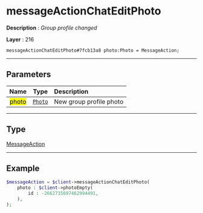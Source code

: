 # messageActionChatEditPhoto

**Description** : *Group profile changed*

**Layer** : 216

```tl
messageActionChatEditPhoto#7fcb13a8 photo:Photo = MessageAction;
```

---

## Parameters

| Name | Type | Description |
| :---: | :---: | :--- |
| <mark>photo</mark> | [`Photo`](type/Photo) | New group profile photo |

---

## Type

[MessageAction](type/MessageAction)

---

## Example

```php
$messageAction = $client->messageActionChatEditPhoto(
	photo : $client->photoEmpty(
		id : -2662735697462994491,
	),
);
```
